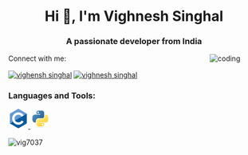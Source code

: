 <h1 align="center">Hi 👋, I'm Vighnesh Singhal</h1>
<h3 align="center">A passionate developer from India</h3>
<img align="right" width=100 alt="coding" snc="https://encrypted-tbn0.gstatic.com/images?q=tbn:ANd9GcTKNcbQOhUEQlefD5f3wiZMSEiHrPaLMDu7-faXUkfZFul-KK5X&s"
- 🔭 I’m currently working on **method of encryption**
- 🌱 I’m currently learning **Python**
- 📫 How to reach me **vighneshsinghal@gmail.com**

<h3 align="left">Connect with me:</h3>
<p align="left">
<a href="https://www.linkedin.com/in/vighnesh-singhal" target="blank"><img align="center" src="https://raw.githubusercontent.com/rahuldkjain/github-profile-readme-generator/master/src/images/icons/Social/linked-in-alt.svg" alt="vighensh singhal" height="30" width="40" /></a>
<a href="https://instagram.com/vighneshsinghal" target="blank"><img align="center" src="https://raw.githubusercontent.com/rahuldkjain/github-profile-readme-generator/master/src/images/icons/Social/instagram.svg" alt="vighnesh singhal" height="30" width="40" /></a>
</p>

<h3 align="left">Languages and Tools:</h3>
<p align="left"> <a href="https://www.cprogramming.com/" target="_blank" rel="noreferrer"> <img src="https://raw.githubusercontent.com/devicons/devicon/master/icons/c/c-original.svg" alt="c" width="40" height="40"/> </a> <a href="https://www.python.org" target="_blank" rel="noreferrer"> <img src="https://raw.githubusercontent.com/devicons/devicon/master/icons/python/python-original.svg" alt="python" width="40" height="40"/> </a> </p>

<p><img align="center" src="https://github-readme-stats.vercel.app/api/top-langs?username=vig7037&show_icons=true&locale=en&layout=compact" alt="vig7037" /></p>
